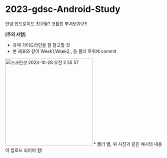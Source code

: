 # 2023-gdsc-Android-Study
안녕 안드로이드 친구들? 코틀린 뿌셔보자구!!

**[주의 사항]**
* 과제 가이드라인을 잘 참고할 것
* 본 레포와 같이 Week1,Week2,, 등 폴더 하위에 commit
<img width="279" alt="스크린샷 2023-10-28 오전 2 55 57" src="https://github.com/gdsc-konkuk/2023-gdsc-Android-Study/assets/80382025/6db87d22-4874-4b6a-b8c8-0b2ae918ea76">
* 폴더 별, 위 사진과 같은 예시의 내용이 업로드 되어야 함!

